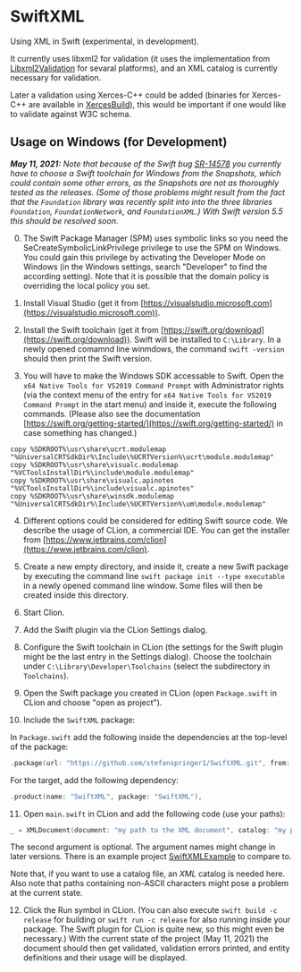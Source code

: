 # SwiftXML

Using XML in Swift (experimental, in development).

It currently uses libxml2 for validation (it uses the implementation from [Libxml2Validation](https://github.com/stefanspringer1/Libxml2Validation) for sevaral platforms), and an XML catalog is currently necessary for validation.

Later a validation using Xerces-C++ could be added (binaries for Xerces-C++ are available in [XercesBuild](https://github.com/stefanspringer1/XercesBuild)), this would be important if one would like to validate against W3C schema.

## Usage on Windows (for Development)

_**May 11, 2021:** Note that because of the Swift bug [SR-14578](https://bugs.swift.org/browse/SR-14578) you currently have to choose a Swift toolchain for Windows from the Snapshots, which could contain some other errors, as the Snapshots are not as thoroughly tested as the releases. (Some of those problems might result from the fact that the `Foundation` library was recently split into into the three libraries `Foundation`, `FoundationNetwork`, and `FoundationXML`.) With Swift version 5.5 this should be resolved soon._

0. The Swift Package Manager (SPM) uses symbolic links so you need the SeCreateSymbolicLinkPrivilege privilege to use the SPM on Windows. You could gain this privilege by activating the Developer Mode on Windows (in the Windows settings, search "Developer" to find the according setting). Note that it is possible that the domain policy is overriding the local policy you set.

1. Install Visual Studio (get it from [https://visualstudio.microsoft.com](https://visualstudio.microsoft.com)).
   
2. Install the Swift toolchain (get it from [https://swift.org/download](https://swift.org/download)). Swift will be installed to `C:\Library`. In a newly opened comamnd line winmdows, the command `swift -version` should then print the Swift version.

3. You will have to make the Windows SDK accessable to Swift. Open the `x64 Native Tools for VS2019 Command Prompt` with Administrator rights (via the context menu of the entry for `x64 Native Tools for VS2019 Command Prompt` in the start menu) and inside it, execute the following commands. (Please also see the documentation [https://swift.org/getting-started/](https://swift.org/getting-started/) in case something has changed.)

```batch
copy %SDKROOT%\usr\share\ucrt.modulemap "%UniversalCRTSdkDir%\Include\%UCRTVersion%\ucrt\module.modulemap"
copy %SDKROOT%\usr\share\visualc.modulemap "%VCToolsInstallDir%\include\module.modulemap"
copy %SDKROOT%\usr\share\visualc.apinotes "%VCToolsInstallDir%\include\visualc.apinotes"
copy %SDKROOT%\usr\share\winsdk.modulemap "%UniversalCRTSdkDir%\Include\%UCRTVersion%\um\module.modulemap"
```

4. Different options could be considered for editing Swift source code. We describe the usage of CLion, a commercial IDE. You can get the installer from [https://www.jetbrains.com/clion](https://www.jetbrains.com/clion).

5. Create a new empty directory, and inside it, create a new Swift package by executing the command line `swift package init --type executable` in a newly opened command line window. Some files will then be created inside this directory.

6. Start Clion.

7. Add the Swift plugin via the CLion Settings dialog.

8. Configure the Swift toolchain in CLion (the settings for the Swift plugin might be the last entry in the Settings dialog). Choose the toolchain under `C:\Library\Developer\Toolchains` (select the subdirectory in `Toolchains`).

9. Open the Swift package you created in CLion (open `Package.swift` in CLion and choose "open as project").

10. Include the `SwiftXML` package:
   
In `Package.swift` add the following inside the dependencies at the top-level of the package:

```swift
.package(url: "https://github.com/stefanspringer1/SwiftXML.git", from: "0.0.13"),
```

For the target, add the following dependency:

```swift
.product(name: "SwiftXML", package: "SwiftXML"),
```

11.  Open `main.swift` in CLion and add the following code (use your paths):

```swift
_ = XMLDocument(document: "my path to the XML document", catalog: "my path to the catalog")
```

The second argument is optional. The argument names might change in later versions. There is an example project [SwiftXMLExample](https://github.com/stefanspringer1/SwiftXMLExample) to compare to.

Note that, if you want to use a catalog file, an _XML_ catalog is needed here. Also note that paths containing non-ASCII characters might pose a problem at the current state.

12.  Click the Run symbol in CLion. (You can also execute `swift build -c release` for building or `swift run -c release` for also running inside your package. The Swift plugin for CLion is quite new, so this might even be necessary.) With the current state of the project (May 11, 2021) the document should then get validated, validation errors printed, and entity definitions and their usage will be displayed.